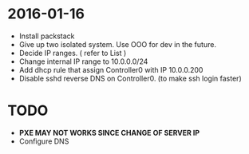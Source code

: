 # 2016-01-16

* Install packstack
* Give up two isolated system. Use OOO for dev in the future.
* Decide IP ranges. ( refer to List )
* Change internal IP range to 10.0.0.0/24
* Add dhcp rule that assign Controller0 with IP 10.0.0.200
* Disable sshd reverse DNS on Controller0. (to make ssh login faster)
 

# TODO

* **PXE MAY NOT WORKS SINCE CHANGE OF SERVER IP**
* Configure DNS
